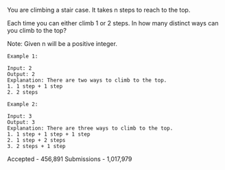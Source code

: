 You are climbing a stair case. It takes n steps to reach to the top.

Each time you can either climb 1 or 2 steps. In how many distinct ways can you climb to the top?

Note: Given n will be a positive integer.
```
Example 1:

Input: 2
Output: 2
Explanation: There are two ways to climb to the top.
1. 1 step + 1 step
2. 2 steps
```

```
Example 2:

Input: 3
Output: 3
Explanation: There are three ways to climb to the top.
1. 1 step + 1 step + 1 step
2. 1 step + 2 steps
3. 2 steps + 1 step
````
Accepted - 456,891
Submissions - 1,017,979